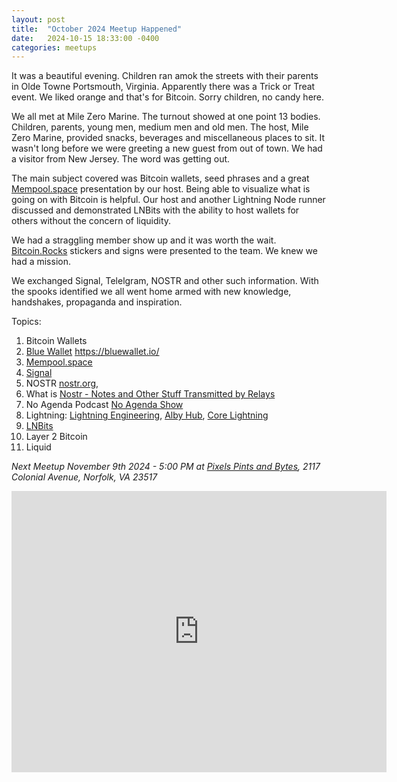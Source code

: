 ```yaml
---
layout: post
title:  "October 2024 Meetup Happened"
date:   2024-10-15 18:33:00 -0400
categories: meetups
---
```

It was a beautiful evening. Children ran amok the streets with their parents in Olde Towne Portsmouth, Virginia. Apparently there was a Trick or Treat  event. We liked orange and that's for Bitcoin. Sorry children, no candy here.

We all met at Mile Zero Marine. The turnout showed at one point 13 bodies. Children, parents, young men, medium men and old men. The host, Mile Zero Marine, provided snacks, beverages and miscellaneous places to sit. It wasn't long before we were greeting a new guest from out of town. We had a visitor from New Jersey. The word was getting out.

The main subject covered was Bitcoin wallets, seed phrases and a great [Mempool.space](https://mempool.spcace) presentation by our host. Being able to visualize what is going on with Bitcoin is helpful. Our host and another Lightning Node runner discussed and demonstrated LNBits with the ability to host wallets for others without the concern of liquidity.

We had a straggling member show up and it was worth the wait.  [Bitcoin.Rocks](https://bitcoin.rocks/) stickers and signs were presented to the team. We knew we had a mission.

We exchanged Signal, Telelgram, NOSTR and other such information. With the spooks identified we all went home armed with new knowledge, handshakes, propaganda and inspiration.

Topics:

1. Bitcoin Wallets
2. [Blue Wallet](https://bluewallet.io/) https://bluewallet.io/
3. [Mempool.space](https://mempool.spcace)
4. [Signal](https://signal.org/)
5. NOSTR [nostr.org](https://nostr.org/), 
6. What is [Nostr - Notes and Other Stuff Transmitted by Relays](https://github.com/nostr-protocol/nostr)
7. No Agenda Podcast [No Agenda Show](https://www.noagendashow.net/)
8. Lightning: [Lightning Engineering](https://lightning.engineering/), [Alby Hub](https://albyhub.com/), [Core Lightning](https://corelightning.org/)
9. [LNBits](https://lnbits.com/)
10. Layer 2 Bitcoin
11. Liquid
 

*Next Meetup November 9th 2024 - 5:00 PM at [Pixels
Pints and Bytes](https://pixelspintsandbytes.com/), 2117
Colonial Avenue, Norfolk, VA 23517*

<iframe src="https://www.google.com/maps/embed?pb=!1m18!1m12!1m3!1d596.1170077708135!2d-76.29721364168317!3d36.83513346377685!2m3!1f0!2f0!3f0!3m2!1i1024!2i768!4f13.1!3m3!1m2!1s0x89baa320f4ea4287%3A0x60b66698efea7ac0!2sMile%20Zero%20Marine!5e0!3m2!1sen!2sus!4v1711046558382!5m2!1sen!2sus" width="600" height="450" style="border:0;" allowfullscreen="" loading="lazy" referrerpolicy="no-referrer-when-downgrade"></iframe>
